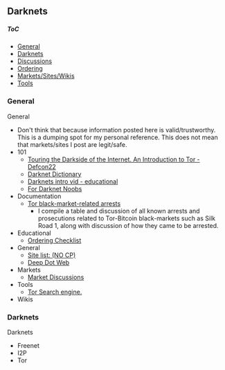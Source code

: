 ## Darknets

##### ToC

* [General](#general)
* [Darknets](#darknets)
* [Discussions](#discussion)
* [Ordering](#ordering)
* [Markets/Sites/Wikis](#markets)
* [Tools](#tools)


### <a name="general">General</a>
General
* Don't think that because information posted here is valid/trustworthy. This is a dumping spot for my personal reference. This does not mean that markets/sites I post are legit/safe. 
* 101
	* [Touring the Darkside of the Internet. An Introduction to Tor - Defcon22](https://www.youtube.com/watch?v=To5yarfAg_E)
	* [Darknet Dictionary ](http://www.deepdotweb.co/2014/03/02/deepdotwebs-darknet-dictionary/)
	* [Darknets intro vid - educational](https://www.youtube.com/watch?v=tjJYC2LuJl0)
	* [For Darknet Noobs](https://www.reddit.com/r/DarkNetMarketsNoobs)
* Documentation
	* [Tor black-market-related arrests](http://www.gwern.net/Black-market%20arrests#evolution)
		* I compile a table and discussion of all known arrests and prosecutions related to Tor-Bitcoin black-markets such as Silk Road 1, along with discussion of how they came to be arrested.
* Educational
	* [Ordering Checklist](https://www.reddit.com/r/DarkNetMarketsNoobs/wiki/completeorderingchecklist)
* General
	* [Site list: (NO CP)](http://belsec.skynetblogs.be/deepnet-the-tor-onion-directory-of-things-that-work-today.html)
	* [Deep Dot Web](http://www.deepdotweb.co/)
* Markets
	* [Market Discussions](https://www.reddit.com/r/DarkNetMarkets)
* Tools
	* [Tor Search engine.](https://ahmia.fi/search/)
* Wikis



### <a name="darknets">Darknets</a>
Darknets
* Freenet
* I2P
* Tor












